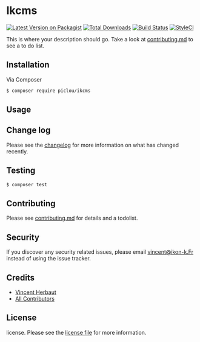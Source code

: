 # Ikcms

[![Latest Version on Packagist][ico-version]][link-packagist]
[![Total Downloads][ico-downloads]][link-downloads]
[![Build Status][ico-travis]][link-travis]
[![StyleCI][ico-styleci]][link-styleci]

This is where your description should go. Take a look at [contributing.md](contributing.md) to see a to do list.

## Installation

Via Composer

``` bash
$ composer require piclou/ikcms
```

## Usage

## Change log

Please see the [changelog](changelog.md) for more information on what has changed recently.

## Testing

``` bash
$ composer test
```

## Contributing

Please see [contributing.md](contributing.md) for details and a todolist.

## Security

If you discover any security related issues, please email vincent@ikon-k.Fr instead of using the issue tracker.

## Credits

- [Vincent Herbaut][link-author]
- [All Contributors][link-contributors]

## License

license. Please see the [license file](license.md) for more information.

[ico-version]: https://img.shields.io/packagist/v/piclou/ikcms.svg?style=flat-square
[ico-downloads]: https://img.shields.io/packagist/dt/piclou/ikcms.svg?style=flat-square
[ico-travis]: https://img.shields.io/travis/piclou/ikcms/master.svg?style=flat-square
[ico-styleci]: https://styleci.io/repos/12345678/shield

[link-packagist]: https://packagist.org/packages/piclou/ikcms
[link-downloads]: https://packagist.org/packages/piclou/ikcms
[link-travis]: https://travis-ci.org/piclou/ikcms
[link-styleci]: https://styleci.io/repos/12345678
[link-author]: https://github.com/piclou
[link-contributors]: ../../contributors]